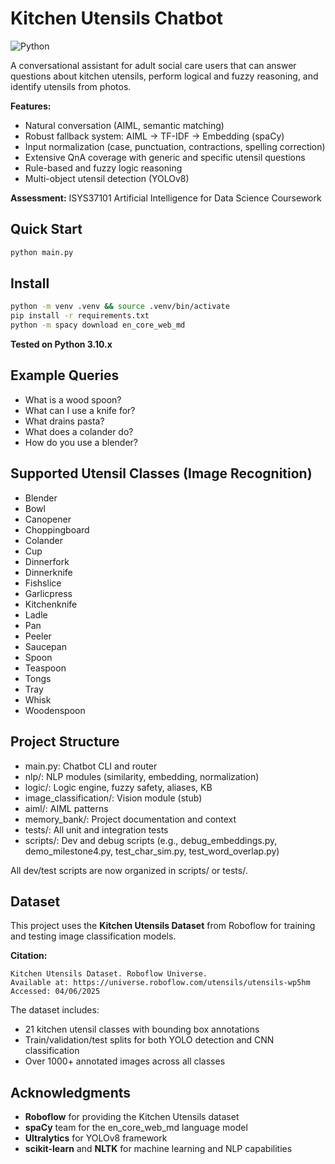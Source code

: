 # Kitchen Utensils Chatbot

![Python](https://img.shields.io/badge/python-3.10-blue)

A conversational assistant for adult social care users that can answer questions about kitchen utensils, perform logical and fuzzy reasoning, and identify utensils from photos.

**Features:**
- Natural conversation (AIML, semantic matching)
- Robust fallback system: AIML → TF-IDF → Embedding (spaCy)
- Input normalization (case, punctuation, contractions, spelling correction)
- Extensive QnA coverage with generic and specific utensil questions
- Rule-based and fuzzy logic reasoning
- Multi-object utensil detection (YOLOv8)

**Assessment:** ISYS37101 Artificial Intelligence for Data Science Coursework

## Quick Start
```bash
python main.py
```

## Install
```bash
python -m venv .venv && source .venv/bin/activate
pip install -r requirements.txt
python -m spacy download en_core_web_md
```

**Tested on Python 3.10.x**

## Example Queries
- What is a wood spoon?
- What can I use a knife for?
- What drains pasta?
- What does a colander do?
- How do you use a blender?

## Supported Utensil Classes (Image Recognition)
- Blender
- Bowl
- Canopener
- Choppingboard
- Colander
- Cup
- Dinnerfork
- Dinnerknife
- Fishslice
- Garlicpress
- Kitchenknife
- Ladle
- Pan
- Peeler
- Saucepan
- Spoon
- Teaspoon
- Tongs
- Tray
- Whisk
- Woodenspoon

## Project Structure
- main.py: Chatbot CLI and router
- nlp/: NLP modules (similarity, embedding, normalization)
- logic/: Logic engine, fuzzy safety, aliases, KB
- image_classification/: Vision module (stub)
- aiml/: AIML patterns
- memory_bank/: Project documentation and context
- tests/: All unit and integration tests
- scripts/: Dev and debug scripts (e.g., debug_embeddings.py, demo_milestone4.py, test_char_sim.py, test_word_overlap.py)

All dev/test scripts are now organized in scripts/ or tests/.

## Dataset

This project uses the **Kitchen Utensils Dataset** from Roboflow for training and testing image classification models.

**Citation:**
```
Kitchen Utensils Dataset. Roboflow Universe. 
Available at: https://universe.roboflow.com/utensils/utensils-wp5hm
Accessed: 04/06/2025
```

The dataset includes:
- 21 kitchen utensil classes with bounding box annotations
- Train/validation/test splits for both YOLO detection and CNN classification
- Over 1000+ annotated images across all classes

## Acknowledgments

- **Roboflow** for providing the Kitchen Utensils dataset
- **spaCy** team for the en_core_web_md language model
- **Ultralytics** for YOLOv8 framework
- **scikit-learn** and **NLTK** for machine learning and NLP capabilities
